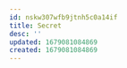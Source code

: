 ```yaml
---
id: nskw307wfb9jtnh5c0a14if
title: Secret
desc: ''
updated: 1679081084869
created: 1679081084869
---
```

